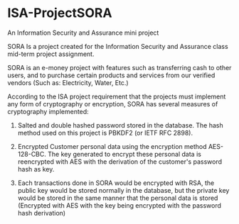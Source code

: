 # ISA-ProjectSORA
An Information Security and Assurance mini project

SORA Is a project created for the Information Security and Assurance class
mid-term project assignment.

SORA is an e-money project with features such as transferring cash to other users,
and to purchase certain products and services from our verified vendors
(Such as: Electricity, Water, Etc.)

According to the ISA project requirement that the projects must implement any form
of cryptography or encryption, SORA has several measures of cryptography implemented:

1. Salted and double hashed password stored in the database. The hash method used
on this project is PBKDF2 (or IETF RFC 2898).

2. Encrypted Customer personal data using the encryption method AES-128-CBC.
The key generated to encrypt these personal data is reencrypted with AES with
the derivation of the customer's password hash as key.

3. Each transactions done in SORA would be encrypted with RSA, the public key would
be stored normally in the database, but the private key would be stored
in the same manner that the personal data is stored (Encrypted with AES with the key
being encrypted with the password hash derivation)
